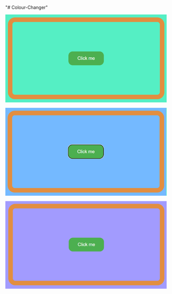 "# Colour-Changer" 

![screen image 1](pic1.png)

![screen image 2](pic2.png)

![screen image 3](pic3.png)